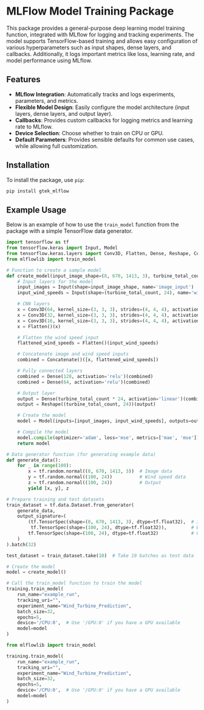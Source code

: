 # MLFlow Model Training Package

This package provides a general-purpose deep learning model training function, integrated with MLflow for logging and tracking experiments. The model supports TensorFlow-based training and allows easy configuration of various hyperparameters such as input shapes, dense layers, and callbacks. Additionally, it logs important metrics like loss, learning rate, and model performance using MLflow.

## Features
- **MLflow Integration**: Automatically tracks and logs experiments, parameters, and metrics.
- **Flexible Model Design**: Easily configure the model architecture (input layers, dense layers, and output layer).
- **Callbacks**: Provides custom callbacks for logging metrics and learning rate to MLflow.
- **Device Selection**: Choose whether to train on CPU or GPU.
- **Default Parameters**: Provides sensible defaults for common use cases, while allowing full customization.

## Installation

To install the package, use `pip`:

```bash
pip install gtek_mlflow
```

## Example Usage

Below is an example of how to use the `train_model` function from the package with a simple TensorFlow data generator.

```python
import tensorflow as tf
from tensorflow.keras import Input, Model
from tensorflow.keras.layers import Conv3D, Flatten, Dense, Reshape, Concatenate
from mlflowlib import train_model  

# Function to create a sample model
def create_model(input_image_shape=(8, 670, 1413, 3), turbine_total_count=100):
    # Input layers for the model
    input_images = Input(shape=input_image_shape, name='image_input')
    input_wind_speeds = Input(shape=(turbine_total_count, 24), name='wind_speed_input')

    # CNN layers
    x = Conv3D(64, kernel_size=(3, 3, 3), strides=(4, 4, 4), activation='relu', padding='same')(input_images)
    x = Conv3D(32, kernel_size=(3, 3, 3), strides=(4, 4, 4), activation='relu', padding='same')(x)
    x = Conv3D(16, kernel_size=(3, 3, 3), strides=(4, 4, 4), activation='relu', padding='same')(x)
    x = Flatten()(x)

    # Flatten the wind speed input
    flattened_wind_speeds = Flatten()(input_wind_speeds)

    # Concatenate image and wind speed inputs
    combined = Concatenate()([x, flattened_wind_speeds])

    # Fully connected layers
    combined = Dense(128, activation='relu')(combined)
    combined = Dense(64, activation='relu')(combined)

    # Output layer
    output = Dense(turbine_total_count * 24, activation='linear')(combined)
    output = Reshape((turbine_total_count, 24))(output)

    # Create the model
    model = Model(inputs=[input_images, input_wind_speeds], outputs=output)

    # Compile the model
    model.compile(optimizer='adam', loss='mse', metrics=['mae', 'mse'])
    return model

# Data generator function (for generating example data)
def generate_data():
    for _ in range(100):
        x = tf.random.normal((8, 670, 1413, 3))  # Image data
        y = tf.random.normal((100, 24))          # Wind speed data
        z = tf.random.normal((100, 24))          # Output
        yield [x, y], z

# Prepare training and test datasets
train_dataset = tf.data.Dataset.from_generator(
    generate_data,
    output_signature=(
        (tf.TensorSpec(shape=(8, 670, 1413, 3), dtype=tf.float32),  # Image data
         tf.TensorSpec(shape=(100, 24), dtype=tf.float32)),         # Wind speed data
        tf.TensorSpec(shape=(100, 24), dtype=tf.float32)            # Output
    )
).batch(32)

test_dataset = train_dataset.take(10)  # Take 10 batches as test data

# Create the model
model = create_model()

# Call the train_model function to train the model
training.train_model(
    run_name="example_run",
    tracking_uri="",
    experiment_name="Wind_Turbine_Prediction",
    batch_size=32,
    epochs=5,
    device='/CPU:0',  # Use '/GPU:0' if you have a GPU available
    model=model
)
```

```python
from mlflowlib import train_model

training.train_model(
    run_name="example_run",
    tracking_uri="",
    experiment_name="Wind_Turbine_Prediction",
    batch_size=32,
    epochs=5,
    device='/CPU:0',  # Use '/GPU:0' if you have a GPU available
    model=model
)
```